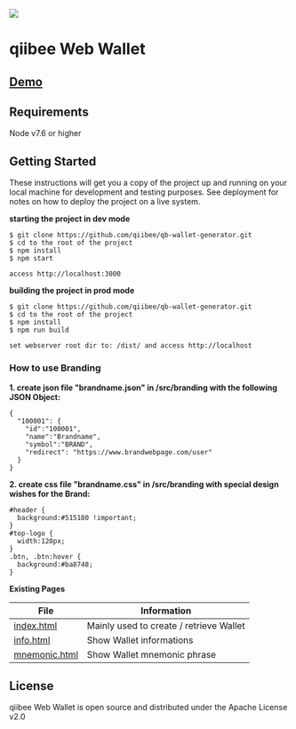 ![](https://avatars3.githubusercontent.com/u/31820267?v=4&s=100)

qiibee Web Wallet
=======================

## [Demo](https://wallet.qiibee.com/)

## Requirements

Node v7.6 or higher

## Getting Started

These instructions will get you a copy of the project up and running on your local machine for development and testing purposes. See deployment for notes on how to deploy the project on a live system.

**starting the project in dev mode**
```
$ git clone https://github.com/qiibee/qb-wallet-generator.git
$ cd to the root of the project
$ npm install
$ npm start
```
```
access http://localhost:3000
```

**building the project in prod mode**
```
$ git clone https://github.com/qiibee/qb-wallet-generator.git
$ cd to the root of the project
$ npm install
$ npm run build
```
```
set webserver root dir to: /dist/ and access http://localhost
```

### How to use Branding

**1. create json file "brandname.json" in /src/branding with the following JSON Object:**
```
{
  "100001": {
    "id":"100001",
    "name":"Brandname",
    "symbol":"BRAND",
    "redirect": "https://www.brandwebpage.com/user"
  }
}
```

**2. create css file "brandname.css" in /src/branding with special design wishes for the Brand:**
```
#header {
  background:#515180 !important; 
}
#top-logo {
  width:120px;
}
.btn, .btn:hover {
  background:#ba8748;
}
```

**Existing Pages**

| File | Information |
| ------ | ------ |
| [index.html](src/index.html) | Mainly used to create / retrieve Wallet |
| [info.html](src/info.html) | Show Wallet informations |
| [mnemonic.html](src/mnemonic.html) | Show Wallet mnemonic phrase |



## License

qiibee Web Wallet is open source and distributed under the Apache License v2.0

  [node.js]: <http://nodejs.org>
  [jQuery]: <http://jquery.com>
  [Gulp]: <http://gulpjs.com>